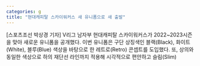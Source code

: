 ```yaml
---
categories: g
title: "현대캐피탈 스카이워커스 새 유니폼으로 새 출발"
---
```

[스포츠조선 박상경 기자] V리그 남자부 현대캐피탈 스카이워커스가 2022~2023시즌을 맞아 새로운 유니폼을 공개했다. 이번 유니폼은 구단 상징색인 블랙(Black), 화이트(White), 블루(Blue) 색상을 바탕으로 한 레트로(Retro) 콘셉트를 도입했다. 또, 상의와 동일한 색상으로 하의 재단선 라인까지 적용해 시각적으로 편안하고 슬림(Slim)